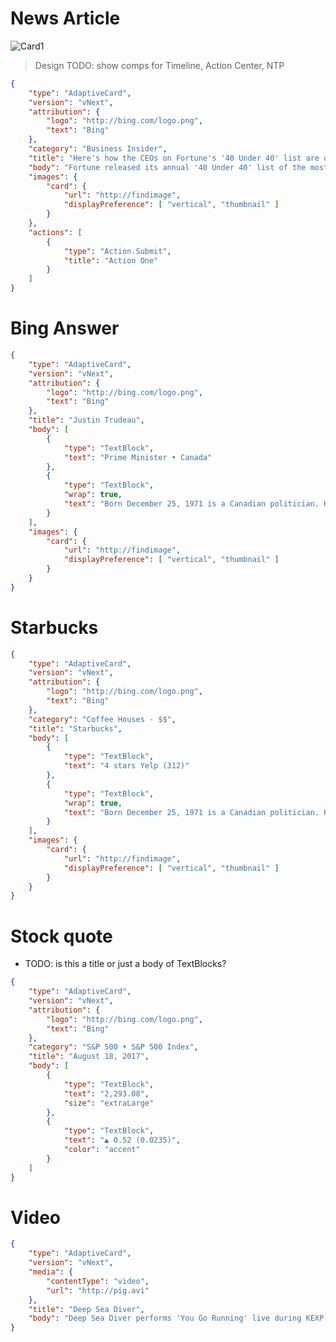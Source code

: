 # News Article

![Card1](https://1j9zgw.dm2301.livefilestore.com/y4ptWg5OxKjjVrNXX1FigxJTEHqSjPdZ0lN7wQUIlSQfW5-iM6N3_oDQ30QaHfhdEzkRn4BHidbt1vb1NMSjIrfe_McPeMfO4k5Asn0Zi5LkytPAeqrAEmzHXhDxyL5Vb_dCR17e7sFJulF5X7PJIRV4wpRpa41Atn0psb0KpfSp6Fpm4B4yJiu_pCM0B95egjc/card1.png?psid=1)

> Design TODO: show comps for Timeline, Action Center, NTP

```json
{
    "type": "AdaptiveCard",
    "version": "vNext",
    "attribution": {
        "logo": "http://bing.com/logo.png",
        "text": "Bing"
    },
    "category": "Business Insider",
    "title": "Here's how the CEOs on Fortune's '40 Under 40' list are doing leading the something or other",
    "body": "Fortune released its annual '40 Under 40' list of the most influential people under the age of 40, which includes Mark Zuckerberg.",
    "images": {
        "card": {
            "url": "http://findimage",
            "displayPreference": [ "vertical", "thumbnail" ]
        }
    },
    "actions": [
        {
            "type": "Action.Submit",
            "title": "Action One"
        }
    ]
}
```

# Bing Answer

```json
{
    "type": "AdaptiveCard",
    "version": "vNext",
    "attribution": {
        "logo": "http://bing.com/logo.png",
        "text": "Bing"
    },
    "title": "Justin Trudeau",
    "body": [
        {
            "type": "TextBlock",
            "text": "Prime Minister • Canada"
        },
        {
            "type": "TextBlock",
            "wrap": true,
            "text": "Born December 25, 1971 is a Canadian politician. He is the 23rd and current Prime Minister of Canada and leader of the Liberal Party"
        }
    ],
    "images": {
        "card": {
            "url": "http://findimage",
            "displayPreference": [ "vertical", "thumbnail" ]
        }
    }
}
```

# Starbucks

```json
{
    "type": "AdaptiveCard",
    "version": "vNext",
    "attribution": {
        "logo": "http://bing.com/logo.png",
        "text": "Bing"
    },
    "category": "Coffee Houses - $$",
    "title": "Starbucks",
    "body": [
        {
            "type": "TextBlock",
            "text": "4 stars Yelp (312)"
        },
        {
            "type": "TextBlock",
            "wrap": true,
            "text": "Born December 25, 1971 is a Canadian politician. He is the 23rd and current Prime Minister of Canada and leader of the Liberal Party"
        }
    ],
    "images": {
        "card": {
            "url": "http://findimage",
            "displayPreference": [ "vertical", "thumbnail" ]
        }
    }
}
```


# Stock quote

* TODO: is this a title or just a body of TextBlocks?

```json
{
    "type": "AdaptiveCard",
    "version": "vNext",
    "attribution": {
        "logo": "http://bing.com/logo.png",
        "text": "Bing"
    },
    "category": "S&P 500 • S&P 500 Index",
    "title": "August 18, 2017",
    "body": [
        {
            "type": "TextBlock",
            "text": "2,293.08",
            "size": "extraLarge"
        },
        {
            "type": "TextBlock",
            "text": "▲ 0.52 (0.0235)",
            "color": "accent"
        }
    ]
}
```

# Video


```json
{
    "type": "AdaptiveCard",
    "version": "vNext",
    "media": {
        "contentType": "video",
        "url": "http://pig.avi"
    },
    "title": "Deep Sea Diver",
    "body": "Deep Sea Diver performs 'You Go Running' live during KEXP's Hood to Hood. The band is touring Ireland for the summer"
}
```